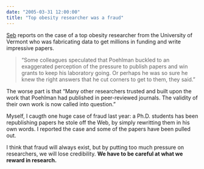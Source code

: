 ```yaml
---
date: "2005-03-31 12:00:00"
title: "Top obesity researcher was a fraud"
---
```




[Seb](http://radio.weblogs.com/0110772/2005/03/30.html#a1722) reports on the case of a top obesity researcher from the University of Vermont who was fabricating data to get millions in funding and write impressive papers.

>  &ldquo;Some colleagues speculated that Poehlman buckled to an exaggerated perception of the pressure to publish papers and win grants to keep his laboratory going. Or perhaps he was so sure he knew the right answers that he cut corners to get to them, they said.&rdquo;


The worse part is that &ldquo;Many other researchers trusted and built upon the work that Poehlman had published in peer-reviewed journals. The validity of their own work is now called into question.&rdquo;

Myself, I caugth one huge case of fraud last year: a Ph.D. students has been republishing papers he stole off the Web, by simply rewritting them in his own words. I reported the case and some of the papers have been pulled out.

I think that fraud will always exist, but by putting too much pressure on researchers, we will lose credibility. __We have to be careful at what we reward in research.__

